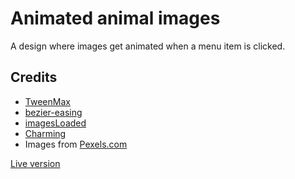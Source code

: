 # Animated animal images

A design where images get animated when a menu item is clicked.

## Credits

- [TweenMax](https://greensock.com/tweenmax)
- [bezier-easing](https://github.com/gre/bezier-easing)
- [imagesLoaded](https://imagesloaded.desandro.com/)
- [Charming](https://github.com/yuanqing/charming)
- Images from [Pexels.com](https://www.pexels.com/)

[Live version](https://animated-animal-images.netlify.com/)

